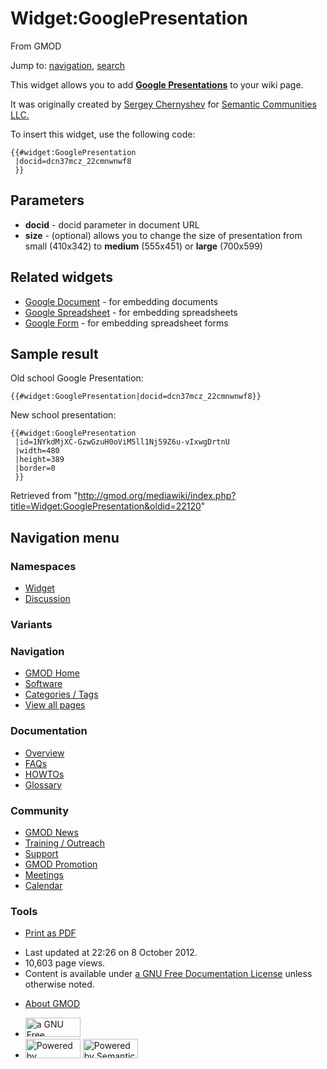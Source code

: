 <div id="mw-page-base" class="noprint">

</div>

<div id="mw-head-base" class="noprint">

</div>

<div id="content" class="mw-body" role="main">

<span id="top"></span>

<div id="mw-js-message" style="display:none;">

</div>



# <span dir="auto">Widget:GooglePresentation</span>

<div id="bodyContent">

<div id="siteSub">

From GMOD

</div>

<div id="contentSub">

</div>

<div id="jump-to-nav" class="mw-jump">

Jump to: [navigation](#mw-navigation), [search](#p-search)

</div>

<div id="mw-content-text" class="mw-content-ltr" lang="en" dir="ltr">

This widget allows you to add
**<a href="http://documents.google.com/support/presentations/"
class="external text" rel="nofollow">Google Presentations</a>** to your
wiki page.

It was originally created by <a
href="http://gmod.org/mediawiki/index.php?title=Mediawikiwiki:User:Sergey_Chernyshev&amp;action=edit&amp;redlink=1"
class="new"
title="Mediawikiwiki:User:Sergey Chernyshev (page does not exist)">Sergey
Chernyshev</a> for
<a href="http://www.semanticcommunities.com/" class="external text"
rel="nofollow">Semantic Communities LLC.</a>

To insert this widget, use the following code:

    {{#widget:GooglePresentation
     |docid=dcn37mcz_22cmnwnwf8
     }}

## <span id="Parameters" class="mw-headline">Parameters</span>

- **docid** - docid parameter in document URL
- **size** - (optional) allows you to change the size of presentation
  from small (410x342) to **medium** (555x451) or **large** (700x599)

  

## <span id="Related_widgets" class="mw-headline">Related widgets</span>

- [Google Document](Widget:GoogleDocument "Widget:GoogleDocument") - for
  embedding documents
- <a
  href="http://gmod.org/mediawiki/index.php?title=Widget:Google_Spreadsheet&amp;action=edit&amp;redlink=1"
  class="new"
  title="Widget:Google Spreadsheet (page does not exist)">Google
  Spreadsheet</a> - for embedding spreadsheets
- <a
  href="http://gmod.org/mediawiki/index.php?title=Widget:Google_Form&amp;action=edit&amp;redlink=1"
  class="new" title="Widget:Google Form (page does not exist)">Google
  Form</a> - for embedding spreadsheet forms

## <span id="Sample_result" class="mw-headline">Sample result</span>

Old school Google Presentation:

    {{#widget:GooglePresentation|docid=dcn37mcz_22cmnwnwf8}}

  

New school presentation:

    {{#widget:GooglePresentation
     |id=1NYkdMjXC-GzwGzuH0oViM5ll1Nj59Z6u-vIxwgDrtnU
     |width=480
     |height=389
     |border=0
     }}

  

</div>

<div class="printfooter">

Retrieved from
"<http://gmod.org/mediawiki/index.php?title=Widget:GooglePresentation&oldid=22120>"

</div>

<div id="catlinks" class="catlinks catlinks-allhidden">

</div>

<div class="visualClear">

</div>

</div>

</div>

<div id="mw-navigation">

## Navigation menu

<div id="mw-head">



<div id="left-navigation">

<div id="p-namespaces" class="vectorTabs" role="navigation"
aria-labelledby="p-namespaces-label">

### Namespaces

- <span id="ca-nstab-widget">[Widget](Widget:GooglePresentation)</span>
- <span id="ca-talk"><a
  href="http://gmod.org/mediawiki/index.php?title=Widget_talk:GooglePresentation&amp;action=edit&amp;redlink=1"
  accesskey="t"
  title="Discussion about the content page [t]">Discussion</a></span>

</div>

<div id="p-variants" class="vectorMenu emptyPortlet" role="navigation"
aria-labelledby="p-variants-label">

### 

### Variants[](#)

<div class="menu">

</div>

</div>

</div>

<div id="right-navigation">





</div>



</div>

</div>

</div>

<div id="mw-panel">

<div id="p-logo" role="banner">

<a href="Main_Page"
style="background-image: url(../images/GMOD-cogs.png);"
title="Visit the main page"></a>

</div>

<div id="p-Navigation" class="portal" role="navigation"
aria-labelledby="p-Navigation-label">

### Navigation

<div class="body">

- <span id="n-GMOD-Home">[GMOD Home](Main_Page)</span>
- <span id="n-Software">[Software](GMOD_Components)</span>
- <span id="n-Categories-.2F-Tags">[Categories /
  Tags](Categories)</span>
- <span id="n-View-all-pages">[View all pages](Special:AllPages)</span>

</div>

</div>

<div id="p-Documentation" class="portal" role="navigation"
aria-labelledby="p-Documentation-label">

### Documentation

<div class="body">

- <span id="n-Overview">[Overview](Overview)</span>
- <span id="n-FAQs">[FAQs](Category:FAQ)</span>
- <span id="n-HOWTOs">[HOWTOs](Category:HOWTO)</span>
- <span id="n-Glossary">[Glossary](Glossary)</span>

</div>

</div>

<div id="p-Community" class="portal" role="navigation"
aria-labelledby="p-Community-label">

### Community

<div class="body">

- <span id="n-GMOD-News">[GMOD News](GMOD_News)</span>
- <span id="n-Training-.2F-Outreach">[Training /
  Outreach](Training_and_Outreach)</span>
- <span id="n-Support">[Support](Support)</span>
- <span id="n-GMOD-Promotion">[GMOD Promotion](GMOD_Promotion)</span>
- <span id="n-Meetings">[Meetings](Meetings)</span>
- <span id="n-Calendar">[Calendar](Calendar)</span>

</div>

</div>

<div id="p-tb" class="portal" role="navigation"
aria-labelledby="p-tb-label">

### Tools

<div class="body">


- <span id="t-pdf">[Print as
  PDF](http://gmod.org/mediawiki/index.php?title=Special:PdfPrint&page=Widget:GooglePresentation)</span>

</div>

</div>

</div>

</div>

<div id="footer" role="contentinfo">

- <span id="footer-info-lastmod">Last updated at 22:26 on 8 October
  2012.</span>
- <span id="footer-info-viewcount">10,603 page views.</span>
- <span id="footer-info-copyright">Content is available under
  <a href="http://www.gnu.org/licenses/fdl-1.3.html" class="external"
  rel="nofollow">a GNU Free Documentation License</a> unless otherwise
  noted.</span>

<!-- -->

- <span id="footer-places-about">[About
  GMOD](GMOD:About "GMOD:About")</span>

<!-- -->

- <span id="footer-copyrightico">[<img src="http://www.gnu.org/graphics/gfdl-logo-small.png" width="88"
  height="31" alt="a GNU Free Documentation License" />](http://www.gnu.org/licenses/fdl-1.3.html)</span>
- <span id="footer-poweredbyico">[<img
  src="../mediawiki/skins/common/images/poweredby_mediawiki_88x31.png"
  width="88" height="31" alt="Powered by MediaWiki" />](http://www.mediawiki.org/)
  [<img
  src="../mediawiki/extensions/SemanticMediaWiki/resources/images/smw_button.png"
  width="88" height="31" alt="Powered by Semantic MediaWiki" />](https://www.semantic-mediawiki.org/wiki/Semantic_MediaWiki)</span>

<div style="clear:both">

</div>

</div>
